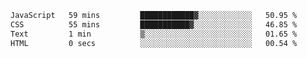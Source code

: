 
<!--START_SECTION:waka-->

```txt
JavaScript   59 mins         ████████████▓░░░░░░░░░░░░   50.95 %
CSS          55 mins         ███████████▓░░░░░░░░░░░░░   46.85 %
Text         1 min           ▒░░░░░░░░░░░░░░░░░░░░░░░░   01.65 %
HTML         0 secs          ░░░░░░░░░░░░░░░░░░░░░░░░░   00.54 %
```

<!--END_SECTION:waka-->

<!--unk0e-ctrlmd-blitzh-->

